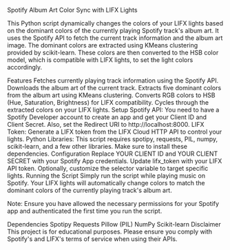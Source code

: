 Spotify Album Art Color Sync with LIFX Lights

This Python script dynamically changes the colors of your LIFX lights based on the dominant colors of the currently playing Spotify track's album art. It uses the Spotify API to fetch the current track information and the album art image. The dominant colors are extracted using KMeans clustering provided by scikit-learn. These colors are then converted to the HSB color model, which is compatible with LIFX lights, to set the light colors accordingly.

Features
Fetches currently playing track information using the Spotify API.
Downloads the album art of the current track.
Extracts five dominant colors from the album art using KMeans clustering.
Converts RGB colors to HSB (Hue, Saturation, Brightness) for LIFX compatibility.
Cycles through the extracted colors on your LIFX lights.
Setup
Spotify API: You need to have a Spotify Developer account to create an app and get your Client ID and Client Secret. Also, set the Redirect URI to http://localhost:8000.
LIFX Token: Generate a LIFX token from the LIFX Cloud HTTP API to control your lights.
Python Libraries: This script requires spotipy, requests, PIL, numpy, scikit-learn, and a few other libraries. Make sure to install these dependencies.
Configuration
Replace YOUR CLIENT ID and YOUR CLIENT SECRET with your Spotify App credentials.
Update lifx_token with your LIFX API token.
Optionally, customize the selector variable to target specific lights.
Running the Script
Simply run the script while playing music on Spotify. Your LIFX lights will automatically change colors to match the dominant colors of the currently playing track's album art.

Note: Ensure you have allowed the necessary permissions for your Spotify app and authenticated the first time you run the script.

Dependencies
Spotipy
Requests
Pillow (PIL)
NumPy
Scikit-learn
Disclaimer
This project is for educational purposes. Please ensure you comply with Spotify's and LIFX's terms of service when using their APIs.
